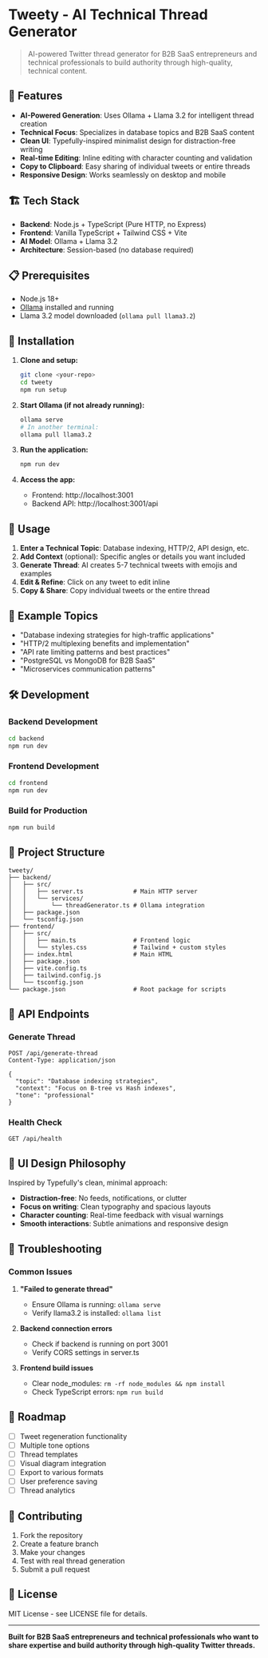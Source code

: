 # Tweety - AI Technical Thread Generator

> AI-powered Twitter thread generator for B2B SaaS entrepreneurs and technical professionals to build authority through high-quality, technical content.

## 🚀 Features

- **AI-Powered Generation**: Uses Ollama + Llama 3.2 for intelligent thread creation
- **Technical Focus**: Specializes in database topics and B2B SaaS content
- **Clean UI**: Typefully-inspired minimalist design for distraction-free writing
- **Real-time Editing**: Inline editing with character counting and validation
- **Copy to Clipboard**: Easy sharing of individual tweets or entire threads
- **Responsive Design**: Works seamlessly on desktop and mobile

## 🏗️ Tech Stack

- **Backend**: Node.js + TypeScript (Pure HTTP, no Express)
- **Frontend**: Vanilla TypeScript + Tailwind CSS + Vite
- **AI Model**: Ollama + Llama 3.2
- **Architecture**: Session-based (no database required)

## 📋 Prerequisites

- Node.js 18+ 
- [Ollama](https://ollama.ai/) installed and running
- Llama 3.2 model downloaded (`ollama pull llama3.2`)

## 🔧 Installation

1. **Clone and setup:**
   ```bash
   git clone <your-repo>
   cd tweety
   npm run setup
   ```

2. **Start Ollama (if not already running):**
   ```bash
   ollama serve
   # In another terminal:
   ollama pull llama3.2
   ```

3. **Run the application:**
   ```bash
   npm run dev
   ```

4. **Access the app:**
   - Frontend: http://localhost:3001
   - Backend API: http://localhost:3001/api

## 🎯 Usage

1. **Enter a Technical Topic**: Database indexing, HTTP/2, API design, etc.
2. **Add Context** (optional): Specific angles or details you want included
3. **Generate Thread**: AI creates 5-7 technical tweets with emojis and examples
4. **Edit & Refine**: Click on any tweet to edit inline
5. **Copy & Share**: Copy individual tweets or the entire thread

## 📖 Example Topics

- "Database indexing strategies for high-traffic applications"
- "HTTP/2 multiplexing benefits and implementation"
- "API rate limiting patterns and best practices"
- "PostgreSQL vs MongoDB for B2B SaaS"
- "Microservices communication patterns"

## 🛠️ Development

### Backend Development
```bash
cd backend
npm run dev
```

### Frontend Development
```bash
cd frontend
npm run dev
```

### Build for Production
```bash
npm run build
```

## 📁 Project Structure

```
tweety/
├── backend/
│   ├── src/
│   │   ├── server.ts              # Main HTTP server
│   │   └── services/
│   │       └── threadGenerator.ts # Ollama integration
│   ├── package.json
│   └── tsconfig.json
├── frontend/
│   ├── src/
│   │   ├── main.ts                # Frontend logic
│   │   └── styles.css             # Tailwind + custom styles
│   ├── index.html                 # Main HTML
│   ├── package.json
│   ├── vite.config.ts
│   ├── tailwind.config.js
│   └── tsconfig.json
└── package.json                   # Root package for scripts
```

## 🔌 API Endpoints

### Generate Thread
```
POST /api/generate-thread
Content-Type: application/json

{
  "topic": "Database indexing strategies",
  "context": "Focus on B-tree vs Hash indexes",
  "tone": "professional"
}
```

### Health Check
```
GET /api/health
```

## 🎨 UI Design Philosophy

Inspired by Typefully's clean, minimal approach:
- **Distraction-free**: No feeds, notifications, or clutter
- **Focus on writing**: Clean typography and spacious layouts
- **Character counting**: Real-time feedback with visual warnings
- **Smooth interactions**: Subtle animations and responsive design

## 🚧 Troubleshooting

### Common Issues

1. **"Failed to generate thread"**
   - Ensure Ollama is running: `ollama serve`
   - Verify llama3.2 is installed: `ollama list`

2. **Backend connection errors**
   - Check if backend is running on port 3001
   - Verify CORS settings in server.ts

3. **Frontend build issues**
   - Clear node_modules: `rm -rf node_modules && npm install`
   - Check TypeScript errors: `npm run build`

## 🔮 Roadmap

- [ ] Tweet regeneration functionality
- [ ] Multiple tone options
- [ ] Thread templates
- [ ] Visual diagram integration
- [ ] Export to various formats
- [ ] User preference saving
- [ ] Thread analytics

## 🤝 Contributing

1. Fork the repository
2. Create a feature branch
3. Make your changes
4. Test with real thread generation
5. Submit a pull request

## 📝 License

MIT License - see LICENSE file for details.

---

**Built for B2B SaaS entrepreneurs and technical professionals who want to share expertise and build authority through high-quality Twitter threads.** 